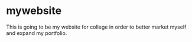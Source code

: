 # mywebsite
This is going to be my website for college in order to better market myself and expand my portfolio.
